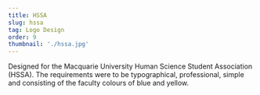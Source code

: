 ```yaml
---
title: HSSA
slug: hssa
tag: Logo Design
order: 9
thumbnail: './hssa.jpg'
---
```


Designed for the Macquarie University Human Science Student Association (HSSA). The requirements were to be typographical, professional, simple and consisting of the faculty colours of blue and yellow.
